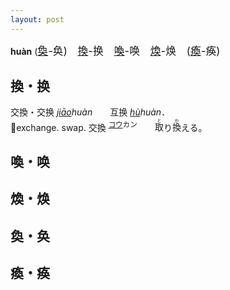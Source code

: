 ```yaml
---
layout: post
---
```


**huàn** (<big>[奐]({{site.url}}{{page.url}}#奐・奂)-奂)　[換]({{site.url}}{{page.url}}#換・换)-换　[喚]({{site.url}}{{page.url}}#喚・唤)-唤　[煥]({{site.url}}{{page.url}}#煥・焕)-焕　([瘓]({{site.url}}{{page.url}}#瘓・痪)-痪)</big>

## 換・换

交換・交换 *[jiāo]()huàn*　　互换 *[hù]()huàn*．   
💱exchange. swap.
交換 <sup>[コウ]()カン</sup>　　<ruby>取<rt>と</rt></ruby>り<ruby>換<rt>か</rt></ruby>える。   





## 喚・唤

## 煥・焕

## 奐・奂

## 瘓・痪
